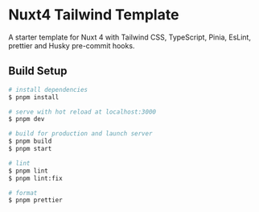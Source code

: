 # Nuxt4 Tailwind Template

A starter template for Nuxt 4 with Tailwind CSS, TypeScript, Pinia, EsLint, prettier and Husky pre-commit hooks.

## Build Setup

```bash
# install dependencies
$ pnpm install

# serve with hot reload at localhost:3000
$ pnpm dev

# build for production and launch server
$ pnpm build
$ pnpm start

# lint
$ pnpm lint
$ pnpm lint:fix

# format
$ pnpm prettier
```
